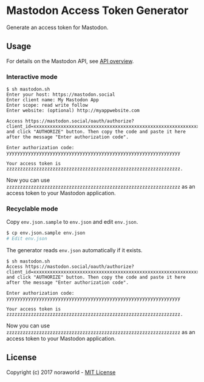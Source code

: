 # Mastodon Access Token Generator
Generate an access token for Mastodon.

## Usage
For details on the Mastodon API, see [API overview](https://github.com/tootsuite/documentation/blob/master/Using-the-API/API.md#apps).

### Interactive mode

```
$ sh mastodon.sh
Enter your host: https://mastodon.social
Enter client name: My Mastodon App
Enter scope: read write follow
Enter website: (optional) http://myappwebsite.com

Access https://mastodon.social/oauth/authorize?client_id=xxxxxxxxxxxxxxxxxxxxxxxxxxxxxxxxxxxxxxxxxxxxxxxxxxxxxxxxxxxxxxxx&response_type=code&redirect_uri=urn:ietf:wg:oauth:2.0:oob&scope=read%20write%20follow and click "AUTHORIZE" button. Then copy the code and paste it here after the message "Enter authorization code".

Enter authorization code: yyyyyyyyyyyyyyyyyyyyyyyyyyyyyyyyyyyyyyyyyyyyyyyyyyyyyyyyyyyyyyyy

Your access token is zzzzzzzzzzzzzzzzzzzzzzzzzzzzzzzzzzzzzzzzzzzzzzzzzzzzzzzzzzzzzzzz.
```

Now you can use `zzzzzzzzzzzzzzzzzzzzzzzzzzzzzzzzzzzzzzzzzzzzzzzzzzzzzzzzzzzzzzzz` as an access token to your Mastodon application.

### Recyclable mode
Copy `env.json.sample` to `env.json` and edit `env.json`.

```sh
$ cp env.json.sample env.json
# Edit env.json
```

The generator reads `env.json` automatically if it exists.

```
$ sh mastodon.sh
Access https://mastodon.social/oauth/authorize?client_id=xxxxxxxxxxxxxxxxxxxxxxxxxxxxxxxxxxxxxxxxxxxxxxxxxxxxxxxxxxxxxxxx&response_type=code&redirect_uri=urn:ietf:wg:oauth:2.0:oob&scope=read%20write%20follow and click "AUTHORIZE" button. Then copy the code and paste it here after the message "Enter authorization code".

Enter authorization code: yyyyyyyyyyyyyyyyyyyyyyyyyyyyyyyyyyyyyyyyyyyyyyyyyyyyyyyyyyyyyyyy

Your access token is zzzzzzzzzzzzzzzzzzzzzzzzzzzzzzzzzzzzzzzzzzzzzzzzzzzzzzzzzzzzzzzz.
```

Now you can use `zzzzzzzzzzzzzzzzzzzzzzzzzzzzzzzzzzzzzzzzzzzzzzzzzzzzzzzzzzzzzzzz` as an access token to your Mastodon application.

## License
Copyright (c) 2017 noraworld - [MIT License](https://github.com/noraworld/mastodon-access-token-generator/blob/master/LICENSE)
